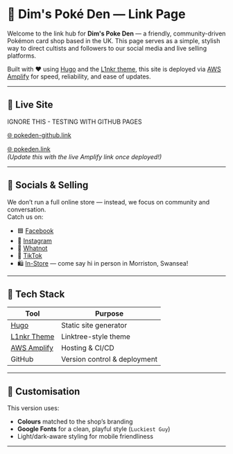 # 🎴 Dim's Poké Den — Link Page

Welcome to the link hub for **Dim's Poke Den** — a friendly, community-driven Pokémon card shop based in the UK. This page serves as a simple, stylish way to direct cultists and followers to our social media and live selling platforms.

Built with ❤️ using [Hugo](https://gohugo.io/) and the [L1nkr theme](https://themes.gohugo.io/themes/l1nkr/), this site is deployed via [AWS Amplify](https://aws.amazon.com/amplify/) for speed, reliability, and ease of updates.

---

## 🔗 Live Site

IGNORE THIS - TESTING WITH GITHUB PAGES 

[🌐 pokeden-github.link](https://adamseab.github.io/pokeden-page/) 

[🌐 pokeden.link](https://your-amplify-url.com)  
_(Update this with the live Amplify link once deployed!)_

---

## 📸 Socials & Selling

We don’t run a full online store — instead, we focus on community and conversation.  
Catch us on:

- 🟦 [Facebook](https://www.facebook.com/people/Dims-PokeDen/61573756907879/)
- 📸 [Instagram](https://instagram.com/dims_pokeden)
- 💬 [Whatnot](https://www.whatnot.com/s/otcSKYDV)
- 📱 [TikTok](https://www.tiktok.com/@dims.pokeden)
- 🛍️ [In-Store](#) — come say hi in person in Morriston, Swansea!

---

## 🧱 Tech Stack

| Tool          | Purpose                         |
|---------------|----------------------------------|
| [Hugo](https://gohugo.io/)        | Static site generator             |
| [L1nkr Theme](https://themes.gohugo.io/themes/l1nkr/) | Linktree-style theme             |
| [AWS Amplify](https://aws.amazon.com/amplify/) | Hosting & CI/CD                  |
| GitHub        | Version control & deployment    |

---

## 🎨 Customisation

This version uses:

- **Colours** matched to the shop’s branding
- **Google Fonts** for a clean, playful style (`Luckiest Guy`)
- Light/dark-aware styling for mobile friendliness

---
